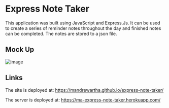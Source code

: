 # Express Note Taker
This application was built using JavaScript and Express.Js. It can be used to create a series of reminder notes throughout the day and finished notes can be completed. The notes are stored to a json file.

## Mock Up
![image](https://user-images.githubusercontent.com/84876493/126878763-e386a7ae-501c-414c-bd85-ccba175585cb.png)


## Links
The site is deployed at: https://mandrewartha.github.io/express-note-taker/

The server is deployed at: https://ma-express-note-taker.herokuapp.com/
